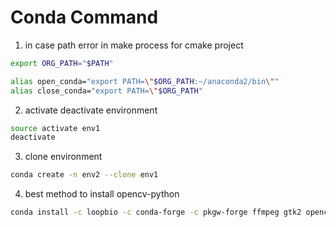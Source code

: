 # Conda Command

1. in case path error in make process for cmake project

```bash
export ORG_PATH="$PATH"

alias open_conda="export PATH=\"$ORG_PATH:~/anaconda2/bin\""
alias close_conda="export PATH=\"$ORG_PATH"
```

2. activate deactivate environment

```bash
source activate env1
deactivate
```

3. clone environment

```bash
conda create -n env2 --clone env1
```

4. best method to install opencv-python

```bash
conda install -c loopbio -c conda-forge -c pkgw-forge ffmpeg gtk2 opencv
```
